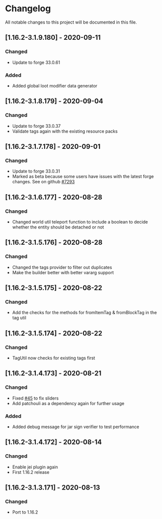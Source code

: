 # Changelog
All notable changes to this project will be documented in this file.

## [1.16.2-3.1.9.180] - 2020-09-11
### Changed
 - Update to forge 33.0.61
 
### Added
 - Added global loot modifier data generator

## [1.16.2-3.1.8.179] - 2020-09-04
### Changed
 - Update to forge 33.0.37
 - Validate tags again with the existing resource packs

## [1.16.2-3.1.7.178] - 2020-09-01
### Changed
 - Update to forge 33.0.31
 - Marked as beta because some users have issues with the latest forge changes. See on github [#7293](https://github.com/MinecraftForge/MinecraftForge/issues/7293)

## [1.16.2-3.1.6.177] - 2020-08-28
### Changed
 - Changed world util teleport function to include a boolean to decide whether the entity should be detached or not

## [1.16.2-3.1.5.176] - 2020-08-28
### Changed
 - Changed the tags provider to filter out duplicates
 - Make the builder better with better vararg support

## [1.16.2-3.1.5.175] - 2020-08-22
### Changed
 - Add the checks for the methods for fromItemTag & fromBlockTag in the tag util

## [1.16.2-3.1.5.174] - 2020-08-22
### Changed
 - TagUtil now checks for existing tags first

## [1.16.2-3.1.4.173] - 2020-08-21
### Changed
 - Fixed [#45](https://github.com/MC-U-Team/U-Team-Core/issues/45) to fix sliders
 - Add patchouli as a dependency again for further usage
 
### Added
 - Added debug message for jar sign verifier to test performance

## [1.16.2-3.1.4.172] - 2020-08-14
### Changed
 - Enable jei plugin again
 - First 1.16.2 release

## [1.16.2-3.1.3.171] - 2020-08-13
### Changed
 - Port to 1.16.2
